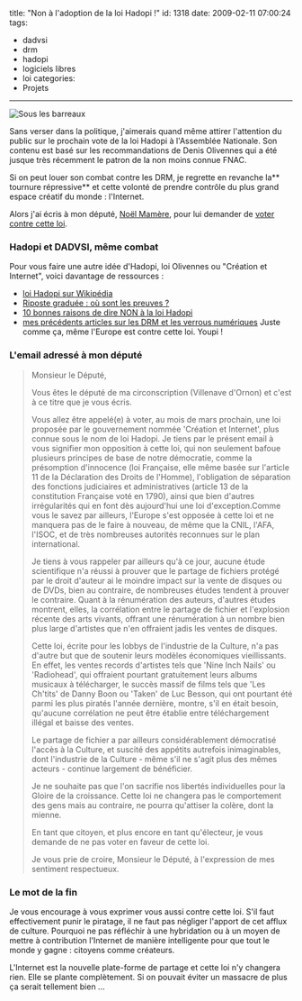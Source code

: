 title: "Non à l'adoption de la loi Hadopi !"
id: 1318
date: 2009-02-11 07:00:24
tags: 
- dadvsi
- drm
- hadopi
- logiciels libres
- loi
categories: 
- Projets
---

![](https://oncletom.io/images/Actualite/Derriere-les-barreaux_Legend-of-the-bat.jpg "Sous les barreaux")

Sans verser dans la politique, j'aimerais quand même attirer l'attention du public sur le prochain vote de la loi Hadopi à l'Assemblée Nationale. Son contenu est basé sur les recommandations de Denis Olivennes qui a été jusque très récemment le patron de la non moins connue FNAC.

Si on peut louer son combat contre les DRM, je regrette en revanche la** tournure répressive** et cette volonté de prendre contrôle du plus grand espace créatif du monde : l'Internet.

Alors j'ai écris à mon député, [Noël Mamère](http://www.noelmamere.fr/), pour lui demander de [voter contre cette loi](http://fr.readwriteweb.com/2009/02/10/a-la-une/votez-pour-ou-contre-la-loi-hadopi/).

<!--more-->

### Hadopi et DADVSI, même combat

Pour vous faire une autre idée d'Hadopi, loi Olivennes ou "Création et Internet", voici davantage de ressources :

*   [loi Hadopi sur Wikipédia](http://fr.wikipedia.org/wiki/Loi_Hadopi)
*   [Riposte graduée : où sont les preuves ?](http://www.numerama.com/magazine/9872-Riposte-gradue-o-seront-les-preuves.html)
*   [10 bonnes raisons de dire NON à la loi Hadopi](http://www.numerama.com/magazine/9854-10-bonnes-raisons-de-dire-NON-a-la-loi-Hadopi.html)
*   [mes précédents articles sur les DRM et les verrous numériques](https://oncletom.io/tag/drm/)
Juste comme ça, même l'Europe est contre cette loi. Youpi !

### L'email adressé à mon député

> Monsieur le Député,> 
> 
> Vous êtes le député de ma circonscription (Villenave d'Ornon) et c'est à ce titre que je vous écris.> 
> 
> Vous allez être appelé(e) à voter, au mois de mars prochain, une loi proposée par le gouvernement nommée 'Création et Internet', plus connue sous le nom de loi Hadopi. Je tiens par le présent email à vous signifier mon opposition à cette loi, qui non seulement bafoue plusieurs principes de base de notre démocratie, comme la présomption d'innocence (loi Française, elle même basée sur l'article 11 de la Déclaration des Droits de l'Homme), l'obligation de séparation des fonctions judiciaires et administratives (article 13 de la constitution Française voté en 1790), ainsi que bien d'autres irrégularités qui en font dès aujourd'hui une loi d'exception.Comme vous le savez par ailleurs, l'Europe s'est opposée à cette loi et ne manquera pas de le faire à nouveau, de même que la CNIL, l'AFA, l'ISOC, et de très nombreuses autorités reconnues sur le plan international.> 
> 
> Je tiens à vous rappeler par ailleurs qu'à ce jour, aucune étude scientifique n'a réussi à prouver que le partage de fichiers protégé par le droit d'auteur ai le moindre impact sur la vente de disques ou de DVDs, bien au contraire, de nombreuses études tendent à prouver le contraire. Quant à la rénumération des auteurs, d'autres études montrent, elles, la corrélation entre le partage de fichier et l'explosion récente des arts vivants, offrant une rénumération à un nombre bien plus large d'artistes que n'en offraient jadis les ventes de disques.> 
> 
> Cette loi, écrite pour les lobbys de l'industrie de la Culture, n'a pas d'autre but que de soutenir leurs modèles économiques vieillissants. En effet, les ventes records d'artistes tels que 'Nine Inch Nails' ou 'Radiohead', qui offraient pourtant gratuitement leurs albums musicaux à télécharger, le succès massif de films tels que 'Les Ch'tits' de Danny Boon ou 'Taken' de Luc Besson, qui ont pourtant été parmi les plus piratés l'année dernière, montre, s'il en était besoin, qu'aucune corrélation ne peut être établie entre téléchargement illégal et baisse des ventes.> 
> 
> Le partage de fichier a par ailleurs considérablement démocratisé l'accès à la Culture, et suscité des appétits autrefois inimaginables, dont l'industrie de la Culture - même s'il ne s'agit plus des mêmes acteurs - continue largement de bénéficier.> 
> Je ne souhaite pas que l'on sacrifie nos libertés individuelles pour la Gloire de la croissance. Cette loi ne changera pas le comportement des gens mais au contraire, ne pourra qu'attiser la colère, dont la mienne.> 
> 
> En tant que citoyen, et plus encore en tant qu'électeur, je vous demande de ne pas voter en faveur de cette loi.> 
> 
> Je vous prie de croire, Monsieur le Député, à l'expression de mes sentiment respectueux.

### Le mot de la fin

Je vous encourage à vous exprimer vous aussi contre cette loi. S'il faut effectivement punir le piratage, il ne faut pas négliger l'apport de cet afflux de culture. Pourquoi ne pas réfléchir à une hybridation ou à un moyen de mettre à contribution l'Internet de manière intelligente pour que tout le monde y gagne : citoyens comme créateurs.

L'Internet est la nouvelle plate-forme de partage et cette loi n'y changera rien. Elle se plante complètement.
Si on pouvait éviter un massacre de plus ça serait tellement bien ...